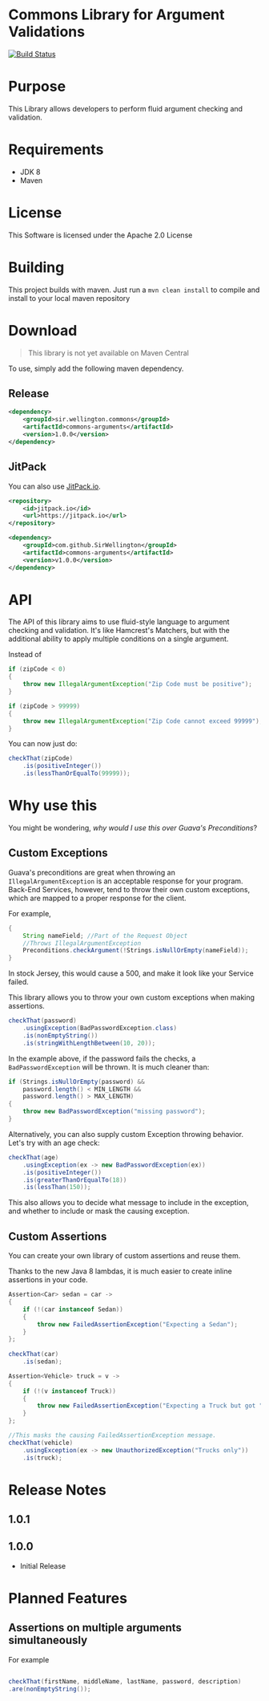 Commons Library for Argument Validations
==============================================

[![Build Status](https://travis-ci.org/SirWellington/commons-arguments.svg)](https://travis-ci.org/SirWellington/commons-arguments)

# Purpose
This Library allows developers to perform fluid argument checking and validation.

# Requirements

* JDK 8
* Maven

# License

This Software is licensed under the Apache 2.0 License


# Building
This project builds with maven. Just run a `mvn clean install` to compile and install to your local maven repository


# Download

> This library is not yet available on Maven Central

To use, simply add the following maven dependency.

## Release
```xml
<dependency>
	<groupId>sir.wellington.commons</groupId>
	<artifactId>commons-arguments</artifactId>
	<version>1.0.0</version>
</dependency>
```


## JitPack 

You can also use [JitPack.io](https://jitpack.io/#SirWellington/commons-arguments/v1.0.0).

```xml
<repository>
    <id>jitpack.io</id>
    <url>https://jitpack.io</url>
</repository>
```

```xml
<dependency>
    <groupId>com.github.SirWellington</groupId>
    <artifactId>commons-arguments</artifactId>
    <version>v1.0.0</version>
</dependency>
```

# API

The API of this library aims to use fluid-style language to argument checking and validation. It's like Hamcrest's Matchers,
but with the additional ability to apply multiple conditions on a single argument.


Instead of 

``` java
if (zipCode < 0)
{
	throw new IllegalArgumentException("Zip Code must be positive");
}

if (zipCode > 99999)
{
	throw new IllegalArgumentException("Zip Code cannot exceed 99999");
}

```
You can now just do: 

``` java
checkThat(zipCode)
	.is(positiveInteger())
	.is(lessThanOrEqualTo(99999));
```

# Why use this

You might be wondering, _why would I use this over Guava's Preconditions_?

## Custom Exceptions

Guava's preconditions are great when throwing an `IllegalArgumentException` is an acceptable response for your program.
Back-End Services, however, tend to throw their own custom exceptions, which are mapped to a proper response for the client.

For example,
```java
{
	String nameField; //Part of the Request Object
	//Throws IllegalArgumentException
	Preconditions.checkArgument(!Strings.isNullOrEmpty(nameField));
}
``` 
In stock Jersey, this would cause a 500, and make it look like your Service failed.

This library allows you to throw your own custom exceptions when making assertions.

```java
checkThat(password)
	.usingException(BadPasswordException.class)
	.is(nonEmptyString())
	.is(stringWithLengthBetween(10, 20));

```

In the example above, if the password fails the checks, a `BadPasswordException` will be thrown. It is much cleaner than:

``` java
if (Strings.isNullOrEmpty(password) &&
	password.length() < MIN_LENGTH && 
	password.length() > MAX_LENGTH)
{
	throw new BadPasswordException("missing password");
}
```


Alternatively, you can also supply custom Exception throwing behavior. 
Let's try with an age check:

```java
checkThat(age)
	.usingException(ex -> new BadPasswordException(ex))
	.is(positiveInteger())
	.is(greaterThanOrEqualTo(18))
	.is(lessThan(150));
```

This also allows you to decide what message to include in the exception, and whether to include or mask the causing exception.

## Custom Assertions

You can create your own library of custom assertions and reuse them.

Thanks to the new Java 8 lambdas, it is much easier to create inline assertions in your code. 

```java
Assertion<Car> sedan = car ->
{
	if (!(car instanceof Sedan))
	{
		throw new FailedAssertionException("Expecting a Sedan");
	}
};
	
checkThat(car)
	.is(sedan);

```

```java
Assertion<Vehicle> truck = v ->
{
	if (!(v instanceof Truck))
	{
		throw new FailedAssertionException("Expecting a Truck but got " + v);
	}	
};

//This masks the causing FailedAssertionException message.
checkThat(vehicle)
	.usingException(ex -> new UnauthorizedException("Trucks only"))
	.is(truck);

```

# Release Notes


## 1.0.1


## 1.0.0
+ Initial Release

# Planned Features

## Assertions on multiple arguments simultaneously
For example

```java

checkThat(firstName, middleName, lastName, password, description)
.are(nonEmptyString());

```
